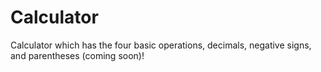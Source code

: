 # Calculator
Calculator which has the four basic operations, decimals, negative signs, and parentheses (coming soon)!
